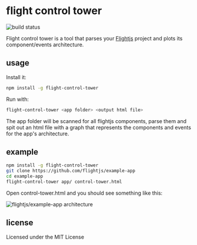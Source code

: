 
# flight control tower
![build status](https://api.travis-ci.org/dudadornelles/flight-control-tower.svg?branch=master)

Flight control tower is a tool that parses your [Flightjs](http://flightjs.github.io/) project and plots its component/events architecture.

## usage

Install it:

```sh
npm install -g flight-control-tower
```

Run with:

```sh
flight-control-tower <app folder> <output html file>
```

The app folder will be scanned for all flightjs components, parse them and spit out an html file with a graph that represents the components and events for the app's architecture.

## example

```sh
npm install -g flight-control-tower
git clone https://github.com/flightjs/example-app
cd example-app
flight-control-tower app/ control-tower.html
```

Open control-tower.html and you should see something like this:

![flightjs/example-app architecture](http://i.imgur.com/XlJzgXD.jpg)

## license

Licensed under the MIT License

